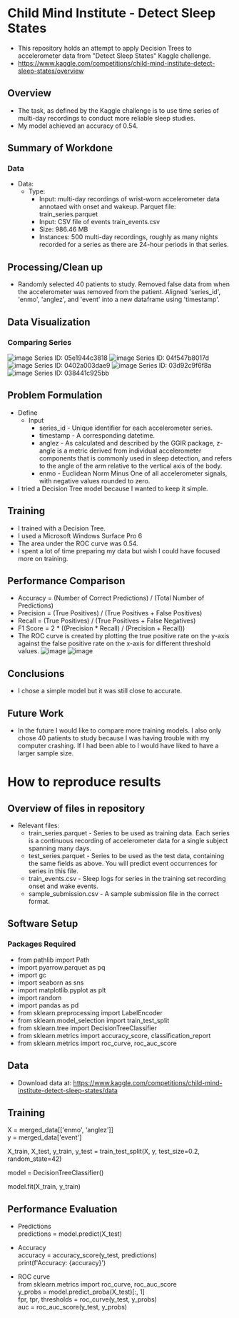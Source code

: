 # Child Mind Institute - Detect Sleep States
* This repository holds an attempt to apply Decision Trees to accelerometer data from "Detect Sleep States" Kaggle challenge.
* https://www.kaggle.com/competitions/child-mind-institute-detect-sleep-states/overview
## Overview
* The task, as defined by the Kaggle challenge is to use time series of multi-day recordings to conduct more reliable sleep studies.
* My model achieved an accuracy of 0.54. 
## Summary of Workdone
### Data
* Data:
  * Type:
    * Input: multi-day recordings of wrist-worn accelerometer data annotaed with onset and wakeup. Parquet file: train_series.parquet
    * Input: CSV file of events train_events.csv
    * Size: 986.46 MB
    * Instances: 500 multi-day recordings, roughly as many nights recorded for a series as there are 24-hour periods in that series.
## Processing/Clean up
* Randomly selected 40 patients to study. Removed false data from when the accelerometer was removed from the patient. Aligned 'series_id', 'enmo', 'anglez', and 'event' into a new dataframe using 'timestamp'.
## Data Visualization
### Comparing Series
![image](https://github.com/alexmach7/DATA3402/assets/113038988/483fb552-38e0-432c-a972-929d5b88ff05)
Series ID: 05e1944c3818
![image](https://github.com/alexmach7/DATA3402/assets/113038988/43ecb644-178d-4b0e-afe6-254998c72f8b)
Series ID: 04f547b8017d
![image](https://github.com/alexmach7/DATA3402/assets/113038988/321200f1-db25-4357-834b-721915b9e7a2)
Series ID: 0402a003dae9
![image](https://github.com/alexmach7/DATA3402/assets/113038988/ae3301d9-796e-401b-8a2d-4dbb592b24ae)
Series ID: 03d92c9f6f8a
![image](https://github.com/alexmach7/DATA3402/assets/113038988/fba222a4-6e5d-4bf4-b19c-97efb48c880e)
Series ID: 038441c925bb
## Problem Formulation
* Define
  * Input
    * series_id - Unique identifier for each accelerometer series.
    * timestamp - A corresponding datetime.
    * anglez - As calculated and described by the GGIR package, z-angle is a metric derived from individual accelerometer components that is commonly used in sleep detection, and refers to the angle of the arm relative to the vertical axis of the body.
    * enmo - Euclidean Norm Minus One of all accelerometer signals, with negative values rounded to zero.
* I tried a Decision Tree model because I wanted to keep it simple.

## Training
* I trained with a Decision Tree.
* I used a Microsoft Windows Surface Pro 6
* The area under the ROC curve was 0.54.
* I spent a lot of time preparing my data but wish I could have focused more on training.

## Performance Comparison
* Accuracy = (Number of Correct Predictions) / (Total Number of Predictions)
* Precision = (True Positives) / (True Positives + False Positives)
* Recall = (True Positives) / (True Positives + False Negatives)
* F1 Score = 2 * ((Precision * Recall) / (Precision + Recall))
* The ROC curve is created by plotting the true positive rate on the y-axis against the false positive rate on the x-axis for different threshold values.
![image](https://github.com/alexmach7/DATA3402/assets/113038988/db5fcf8f-dff9-4753-8ce3-57cb3b39b17b)
![image](https://github.com/alexmach7/DATA3402/assets/113038988/045b44c6-868c-45f9-a131-a9603f262e33)


## Conclusions
* I chose a simple model but it was still close to accurate.

## Future Work
* In the future I would like to compare more training models. I also only chose 40 patients to study because I was having trouble with my computer crashing. If I had been able to I would have liked to have a larger sample size. 

# How to reproduce results
## Overview of files in repository
 * Relevant files:
     * train_series.parquet - Series to be used as training data. Each series is a continuous recording of accelerometer data for a single subject spanning many days.
     * test_series.parquet - Series to be used as the test data, containing the same fields as above. You will predict event occurrences for series in this file.
     * train_events.csv - Sleep logs for series in the training set recording onset and wake events.
     * sample_submission.csv - A sample submission file in the correct format.
## Software Setup
### Packages Required
* from pathlib import Path
* import pyarrow.parquet as pq
* import gc
* import seaborn as sns
* import matplotlib.pyplot as plt
* import random
* import pandas as pd
* from sklearn.preprocessing import LabelEncoder
* from sklearn.model_selection import train_test_split
* from sklearn.tree import DecisionTreeClassifier
* from sklearn.metrics import accuracy_score, classification_report
* from sklearn.metrics import roc_curve, roc_auc_score
## Data
* Download data at: https://www.kaggle.com/competitions/child-mind-institute-detect-sleep-states/data
## Training
X = merged_data[['enmo', 'anglez']]  
y = merged_data['event']

X_train, X_test, y_train, y_test = train_test_split(X, y, test_size=0.2, random_state=42)

model = DecisionTreeClassifier()

model.fit(X_train, y_train)
## Performance Evaluation
* Predictions  
predictions = model.predict(X_test)
  
* Accuracy  
accuracy = accuracy_score(y_test, predictions)  
print(f'Accuracy: {accuracy}')

* ROC curve  
from sklearn.metrics import roc_curve, roc_auc_score  
y_probs = model.predict_proba(X_test)[:, 1]  
fpr, tpr, thresholds = roc_curve(y_test, y_probs)  
auc = roc_auc_score(y_test, y_probs)
